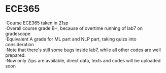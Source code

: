 # ECE365
·Course ECE365 taken in 21sp<br/>
·Overall course grade B+, because of overtime running of lab7 on gradescope<br/>
·Equivalent A grade for ML part and NLP part, taking quizs into consideration<br/>
·Note that there's still some bugs inside lab7, while all other codes are well prepared.<br/>
·Now only Zips are available, direct data, texts and codes will be uploaded soon

